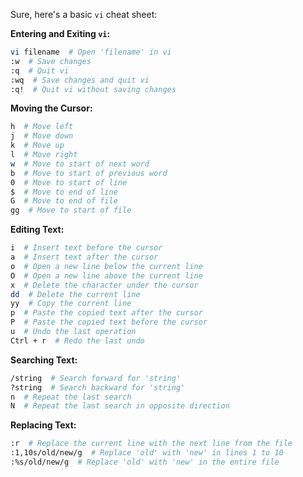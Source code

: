 Sure, here's a basic `vi` cheat sheet:

**Entering and Exiting `vi`:**
```bash
vi filename  # Open 'filename' in vi
:w  # Save changes
:q  # Quit vi
:wq  # Save changes and quit vi
:q!  # Quit vi without saving changes
```

**Moving the Cursor:**
```bash
h  # Move left
j  # Move down
k  # Move up
l  # Move right
w  # Move to start of next word
b  # Move to start of previous word
0  # Move to start of line
$  # Move to end of line
G  # Move to end of file
gg  # Move to start of file
```

**Editing Text:**
```bash
i  # Insert text before the cursor
a  # Insert text after the cursor
o  # Open a new line below the current line
O  # Open a new line above the current line
x  # Delete the character under the cursor
dd  # Delete the current line
yy  # Copy the current line
p  # Paste the copied text after the cursor
P  # Paste the copied text before the cursor
u  # Undo the last operation
Ctrl + r  # Redo the last undo
```

**Searching Text:**
```bash
/string  # Search forward for 'string'
?string  # Search backward for 'string'
n  # Repeat the last search
N  # Repeat the last search in opposite direction
```

**Replacing Text:**
```bash
:r  # Replace the current line with the next line from the file
:1,10s/old/new/g  # Replace 'old' with 'new' in lines 1 to 10
:%s/old/new/g  # Replace 'old' with 'new' in the entire file
```
